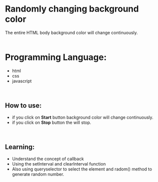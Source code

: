 # Randomly changing background color 
  The entire HTML body background color will change continuously.
<br/>
<br/>

# Programming Language:
 - html
 - css 
 - javascript 

<br/>

## How to use:
- if you click on **Start** button background color will change continuously.
- if you click on **Stop** button the will stop.

<br/>


## Learning:
 - Understand the concept of callback
 - Using the setInterval and clearInterval function
 - Also using queryselector to select the element and radom() method to generate random number.